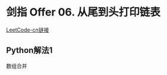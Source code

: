 # 剑指 Offer 06. 从尾到头打印链表
[LeetCode-cn链接](https://leetcode-cn.com/problems/cong-wei-dao-tou-da-yin-lian-biao-lcof/)

## Python解法1
数组合并
